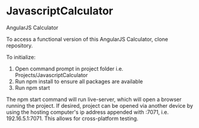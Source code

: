 # JavascriptCalculator
AngularJS Calculator

To access a functional version of this AngularJS Calculator, clone repository.

To initialize:

1. Open command prompt in project folder i.e. Projects/JavascriptCalculator
2. Run npm install to ensure all packages are available
3. Run npm start

The npm start command will run live-server, which will open a browser running the project. If desired, project can be opened via another device by using the hosting computer's ip address appended with :7071, i.e. 192.16.5.1:7071. This allows for cross-platform testing.
